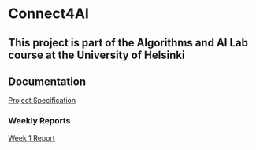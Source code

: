 # Connect4AI

## This project is part of the Algorithms and AI Lab course at the University of Helsinki

## Documentation

[Project Specification](https://github.com/lenbie/Connect4AI/blob/main/documentation/ProjectSpecification.md)

### Weekly Reports

[Week 1 Report](https://github.com/lenbie/Connect4AI/blob/main/documentation/Week1Report.md)
